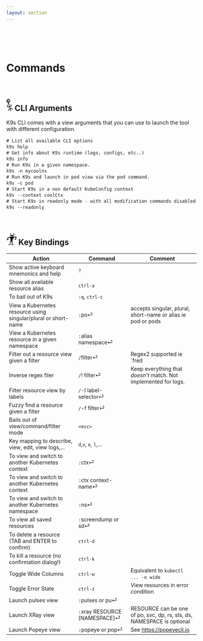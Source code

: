 ```yaml
---
layout: section
---
```


<i class="icon fas fa-terminal fa-7x"></i>

<br/>
<br/>
<br/>

# Commands

<br/>

## <img src="/assets/sections/overview.png" width="auto" height="32"/> CLI Arguments

K9s CLI comes with a view arguments that you can use to launch the tool with different configuration.

```shell
# List all available CLI options
k9s help
# Get info about K9s runtime (logs, configs, etc..)
k9s info
# Run K9s in a given namespace.
k9s -n mycoolns
# Run K9s and launch in pod view via the pod command.
k9s -c pod
# Start K9s in a non default KubeConfig context
k9s --context coolCtx
# Start K9s in readonly mode - with all modification commands disabled
k9s --readonly
```

<br/>

## <img src="/assets/sections/examples.png" width="auto" height="32"/> Key Bindings

| Action                                                         | Command                       | Comment                                                                |
| -------------------------------------------------------------- | ----------------------------- | ---------------------------------------------------------------------- |
| Show active keyboard mnemonics and help                        | `?`                           |                                                                        |
| Show all available resource alias                              | `ctrl-a`                      |                                                                        |
| To bail out of K9s                                             | `:q`, `ctrl-c`                |                                                                        |
| View a Kubernetes resource using singular/plural or short-name | `:`po⏎                        | accepts singular, plural, short-name or alias ie pod or pods           |
| View a Kubernetes resource in a given namespace                | `:`alias namespace⏎           |                                                                        |
| Filter out a resource view given a filter                      | `/`filter⏎                    | Regex2 supported ie `fred|blee` to filter resources named fred or blee |
| Inverse regex filer                                            | `/`! filter⏎                  | Keep everything that *doesn't* match. Not implemented for logs.        |
| Filter resource view by labels                                 | `/`-l label-selector⏎         |                                                                        |
| Fuzzy find a resource given a filter                           | `/`-f filter⏎                 |                                                                        |
| Bails out of view/command/filter mode                          | `<esc>`                       |                                                                        |
| Key mapping to describe, view, edit, view logs,...             | `d`,`v`, `e`, `l`,...         |                                                                        |
| To view and switch to another Kubernetes context               | `:`ctx⏎                       |                                                                        |
| To view and switch to another Kubernetes context               | `:`ctx context-name⏎          |                                                                        |
| To view and switch to another Kubernetes namespace             | `:`ns⏎                        |                                                                        |
| To view all saved resources                                    | `:`screendump or sd⏎          |                                                                        |
| To delete a resource (TAB and ENTER to confirm)                | `ctrl-d`                      |                                                                        |
| To kill a resource (no confirmation dialog!)                   | `ctrl-k`                      |                                                                        |
| Toggle Wide Columns                                            | `ctrl-w`                      | Equivalent to `kubectl ... -o wide`                                    |
| Toggle Error State                                             | `ctrl-z`                      | View resources in error condition                                      |
| Launch pulses view                                             | `:`pulses or pu⏎              |                                                                        |
| Launch XRay view                                               | `:`xray RESOURCE [NAMESPACE]⏎ | RESOURCE can be one of po, svc, dp, rs, sts, ds, NAMESPACE is optional |
| Launch Popeye view                                             | `:`popeye or pop⏎             | See https://popeyecli.io                                               |
